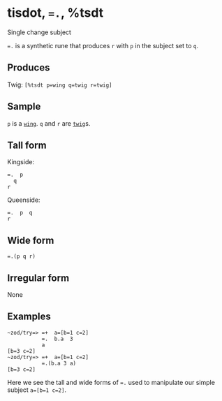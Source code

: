 tisdot, `=.`, %tsdt
============================

Single change subject

`=.` is a synthetic rune that produces `r` with `p` in the subject set
to `q`.

Produces
--------

Twig: `[%tsdt p=wing q=twig r=twig]`

Sample
------

`p` is a [`wing`](). `q` and `r` are [`twig`]()s.

Tall form
---------

Kingside:

    =.  p 
      q
    r

Queenside:

    =.  p  q
    r

Wide form
---------

    =.(p q r)

Irregular form
--------------

None

Examples
--------

    ~zod/try=> =+  a=[b=1 c=2]
               =.  b.a  3
               a
    [b=3 c=2]
    ~zod/try=> =+  a=[b=1 c=2]
               =.(b.a 3 a)
    [b=3 c=2]

Here we see the tall and wide forms of `=.` used to manipulate our
simple subject `a=[b=1 c=2]`.
